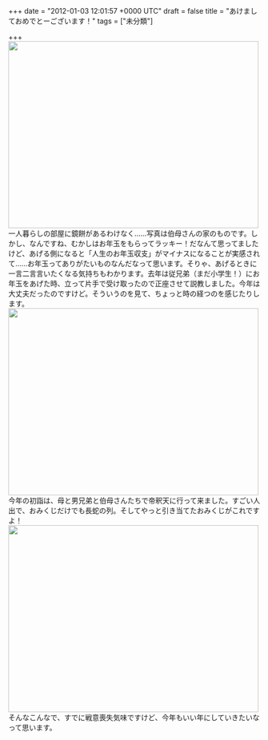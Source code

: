 
+++
date = "2012-01-03 12:01:57 +0000 UTC"
draft = false
title = "あけましておめでとーございます！"
tags = ["未分類"]

+++
<a href="http://blog.daruyanagi.net/wp-content/uploads/2012/01/IMG_1332.jpg"><img src="http://blog.daruyanagi.net/wp-content/uploads/2012/01/IMG_1332-500x373.jpg" alt="" title="IMG_1332" width="500" height="373" class="alignnone size-medium wp-image-485"/></a>一人暮らしの部屋に鏡餅があるわけなく……写真は伯母さんの家のものです。しかし、なんですね、むかしはお年玉をもらってラッキー！だなんて思ってましたけど、あげる側になると「人生のお年玉収支」がマイナスになることが実感されて……お年玉ってありがたいものなんだなって思います。そりゃ、あげるときに一言二言言いたくなる気持ちもわかります。去年は従兄弟（まだ小学生！）にお年玉をあげた時、立って片手で受け取ったので正座させて説教しました。今年は大丈夫だったのですけど。そういうのを見て、ちょっと時の経つのを感じたりします。<a href="http://blog.daruyanagi.net/wp-content/uploads/2012/01/IMG_1339.jpg"><img src="http://blog.daruyanagi.net/wp-content/uploads/2012/01/IMG_1339-500x373.jpg" alt="" title="IMG_1339" width="500" height="373" class="alignnone size-medium wp-image-492"/></a>今年の初詣は、母と男兄弟と伯母さんたちで帝釈天に行って来ました。すごい人出で、おみくじだけでも長蛇の列。そしてやっと引き当てたおみくじがこれですよ！<a href="http://blog.daruyanagi.net/wp-content/uploads/2012/01/IMG_1340.jpg"><img src="http://blog.daruyanagi.net/wp-content/uploads/2012/01/IMG_1340-500x373.jpg" alt="" title="IMG_1340" width="500" height="373" class="alignnone size-medium wp-image-493"/></a>そんなこんなで、すでに戦意喪失気味ですけど、今年もいい年にしていきたいなって思います。


